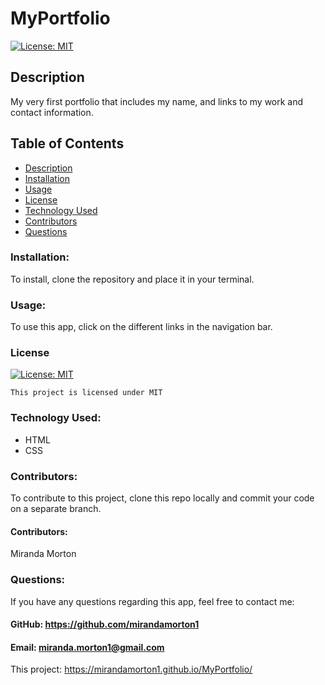 # MyPortfolio
[![License: MIT](https://img.shields.io/badge/License-MIT-yellow.svg)](https://opensource.org/licenses/MIT)
  
  ## Description
My very first portfolio that includes my name, and links to my work and contact information. 
  
  ## Table of Contents
  * [Description](#description)
  * [Installation](#installation)
  * [Usage](#usage)
  * [License](#license)
  * [Technology Used](#technology-used)
  * [Contributors](#contributors)
  * [Questions](#questions)

  ### Installation:
  To install, clone the repository and place it in your terminal. 
  ### Usage:
  To use this app, click on the different links in the navigation bar.
  ### License

  
[![License: MIT](https://img.shields.io/badge/License-MIT-yellow.svg)](https://opensource.org/licenses/MIT)
  
  
`This project is licensed under MIT`
  ### Technology Used:
  - HTML
  - CSS
  ### Contributors: 
  To contribute to this project, clone this repo locally and commit your code on a separate branch. 
  #### Contributors:
  Miranda Morton
  ### Questions:
  If you have any questions regarding this app, feel free to contact me: 
  #### GitHub: https://github.com/mirandamorton1   
  #### Email: miranda.morton1@gmail.com
  This project: https://mirandamorton1.github.io/MyPortfolio/

